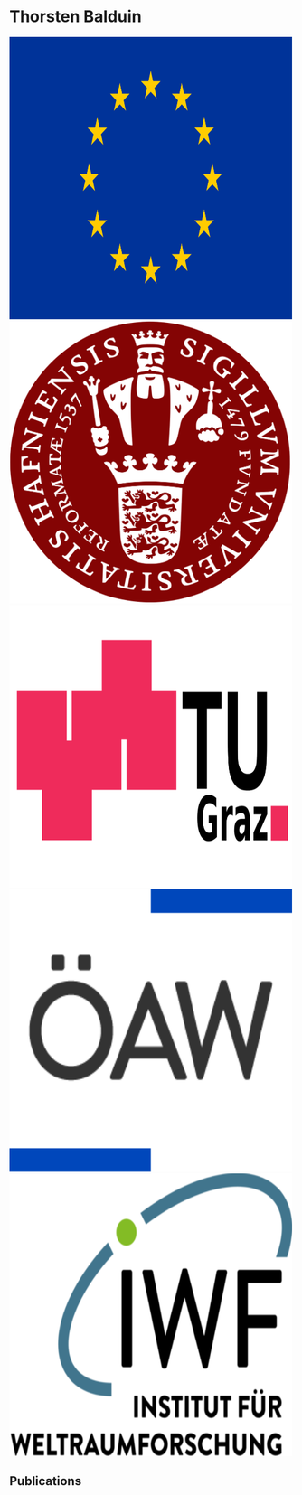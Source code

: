 <h1>Thorsten Balduin</h1>

<img src="/assets/images/EU.jpg" width="500" height="500">
<img src="/assets/images/UCPH.png" width="500" height="500">
<img src="/assets/images/TU_Graz.png" width="500" height="500">
<img src="/assets/images/OEAW.png" width="500" height="500">
<img src="/assets/images/IWF.png" width="500" height="500">

<h2>Publications</h2>
